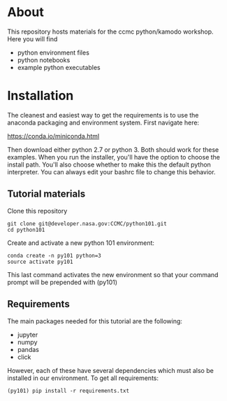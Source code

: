 # About

This repository hosts materials for the ccmc python/kamodo workshop. Here you will find

* python environment files
* python notebooks
* example python executables

# Installation

The cleanest and easiest way to get the requirements is to use the anaconda packaging and environment system. First navigate here:

https://conda.io/miniconda.html

Then download either python 2.7 or python 3. Both should work for these examples. When you run the installer, you'll have the option to choose the install path. You'll also choose whether to make this the default python interpreter. You can always edit your bashrc file to change this behavior.

## Tutorial materials
Clone this repository
    
    git clone git@developer.nasa.gov:CCMC/python101.git
    cd python101

Create and activate a new python 101 environment:

    conda create -n py101 python=3
    source activate py101

This last command activates the new environment so that your command prompt will be prepended with (py101)

## Requirements
The main packages needed for this tutorial are the following:

* jupyter
* numpy
* pandas
* click

However, each of these have several dependencies which must also be installed in our environment. To get all requirements:

    (py101) pip install -r requirements.txt

